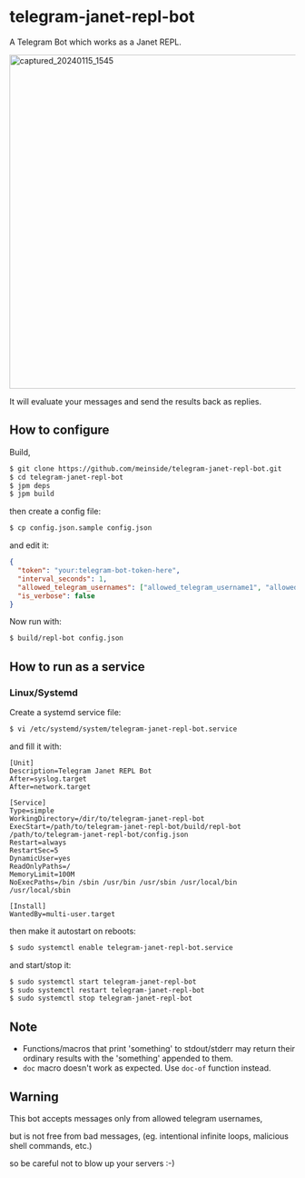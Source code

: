 # telegram-janet-repl-bot

A Telegram Bot which works as a Janet REPL.

<img width="588" alt="captured_20240115_1545" src="https://github.com/meinside/telegram-janet-repl-bot/assets/185988/ebbbe52a-01c0-487c-9e52-07345fb5caa5">

It will evaluate your messages and send the results back as replies.

## How to configure

Build,

```bash
$ git clone https://github.com/meinside/telegram-janet-repl-bot.git
$ cd telegram-janet-repl-bot
$ jpm deps
$ jpm build
```

then create a config file:

```bash
$ cp config.json.sample config.json
```

and edit it:

```json
{
  "token": "your:telegram-bot-token-here",
  "interval_seconds": 1,
  "allowed_telegram_usernames": ["allowed_telegram_username1", "allowed_telegram_username2"],
  "is_verbose": false
}
```

Now run with:

```bash
$ build/repl-bot config.json
```

## How to run as a service

### Linux/Systemd

Create a systemd service file:

```bash
$ vi /etc/systemd/system/telegram-janet-repl-bot.service
```

and fill it with:

```
[Unit]
Description=Telegram Janet REPL Bot
After=syslog.target
After=network.target

[Service]
Type=simple
WorkingDirectory=/dir/to/telegram-janet-repl-bot
ExecStart=/path/to/telegram-janet-repl-bot/build/repl-bot /path/to/telegram-janet-repl-bot/config.json
Restart=always
RestartSec=5
DynamicUser=yes
ReadOnlyPaths=/
MemoryLimit=100M
NoExecPaths=/bin /sbin /usr/bin /usr/sbin /usr/local/bin /usr/local/sbin

[Install]
WantedBy=multi-user.target
```

then make it autostart on reboots:

```bash
$ sudo systemctl enable telegram-janet-repl-bot.service
```

and start/stop it:

```bash
$ sudo systemctl start telegram-janet-repl-bot
$ sudo systemctl restart telegram-janet-repl-bot
$ sudo systemctl stop telegram-janet-repl-bot
```

## Note

- Functions/macros that print 'something' to stdout/stderr may return their ordinary results with the 'something' appended to them.
- `doc` macro doesn't work as expected. Use `doc-of` function instead.

## Warning

This bot accepts messages only from allowed telegram usernames,

but is not free from bad messages, (eg. intentional infinite loops, malicious shell commands, etc.)

so be careful not to blow up your servers :-)

